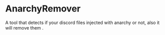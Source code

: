 # AnarchyRemover
A tool that detects if your discord files injected with anarchy or not, also it will remove them .

